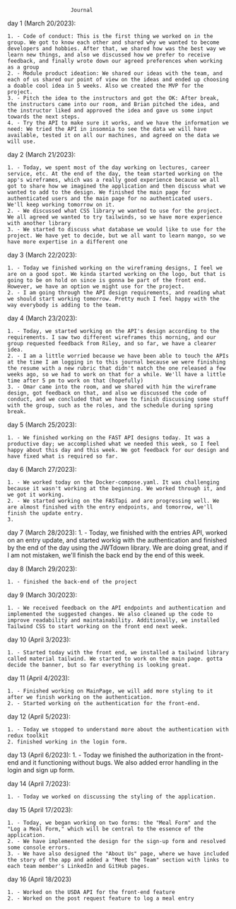                         Journal

day 1 (March 20/2023):

    1. - Code of conduct: This is the first thing we worked on in the group. We got to know each other and shared why we wanted to become developers and hobbies. After that, we shared how was the best way we learn new things, and also we discussed how we prefer to receive feedback, and finally wrote down our agreed preferences when working as a group
    2. - Module product ideation: We shared our ideas with the team, and each of us shared our point of view on the ideas and ended up choosing a doable cool idea in 5 weeks. Also we created the MVP for the project.
    3. - Pitch the idea to the instructors and got the OK: After break, the instructors came into our room, and Brian pitched the idea, and the instructor liked and approved the idea and gave us some input towards the next steps.
    4. - Try the API to make sure it works, and we have the information we need: We tried the API in insomnia to see the data we will have available, tested it on all our machines, and agreed on the data we will use.

day 2 (March 21/2023):

    1. - Today, we spent most of the day working on lectures, career service, etc. At the end of the day, the team started working on the app's wireframes, which was a really good experience because we all got to share how we imagined the application and then discuss what we wanted to add to the design. We finished the main page for authenticated users and the main page for no authenticated users. We'll keep working tomorrow on it.
    2. - We discussed what CSS library we wanted to use for the project. We all agreed we wanted to try tailwinds, so we have more experience with another library
    3. - We started to discuss what database we would like to use for the project. We have yet to decide, but we all want to learn mango, so we have more expertise in a different one

day 3 (March 22/2023):

    1. - Today we finished working on the wireframing designs, I feel we are on a good spot. We kinda started working on the logo, but that is going to be on hold on since is gonna be part of the front end. However, we have an option we might use for the project.
    2. - I am going through the API design requirements, and reading what we should start working tomorrow. Pretty much I feel happy with the way everybody is adding to the team.

day 4 (March 23/2023):

    1. - Today, we started working on the API's design according to the requirements. I saw two different wireframes this morning, and our group requested feedback from Riley, and so far, we have a clearer idea.
    2. - I am a little worried because we have been able to touch the APIs at the time I am logging in to this journal because we were finishing the resume with a new rubric that didn't match the one released a few weeks ago, so we had to work on that for a while. We'll have a little time after 5 pm to work on that (hopefully)
    3. - Omar came into the room, and we shared with him the wireframe design, got feedback on that, and also we discussed the code of conduct, and we concluded that we have to finish discussing some stuff with the group, such as the roles, and the schedule during spring break.

day 5 (March 25/2023):

    1. - We finished working on the FAST API designs today. It was a productive day; we accomplished what we needed this week, so I feel happy about this day and this week. We got feedback for our design and have fixed what is required so far.

day 6 (March 27/2023):

    1. - We worked today on the Docker-compose.yaml. It was challenging because it wasn't working at the beginning. We worked through it, and we got it working.
    2. - We started working on the FASTapi and are progressing well. We are almost finished with the entry endpoints, and tomorrow, we'll finish the update entry.
    3.
day 7 (March 28/2023):
    1. - Today, we finished with the entries API, worked on an entry update, and started workig with the authentication and finished by the end of the day using the JWTdown library. We are doing great, and if I am not mistaken, we'll finish the back end by the end of this week.

day 8 (March 29/2023):

    1. - finished the back-end of the project

day 9 (March 30/2023):

    1. - We received feedback on the API endpoints and authentication and implemented the suggested changes. We also cleaned up the code to improve readability and maintainability. Additionally, we installed Tailwind CSS to start working on the front end next week.

day 10 (April 3/2023):

    1. - Started today with the front end, we installed a tailwind library called material tailwind. We started to work on the main page. gotta decide the banner, but so far everything is looking great.

day 11 (April 4/2023):

    1. - Finished working on MainPage, we will add more styling to it after we finish working on the authentication.
    2. - Started working on the authentication for the front-end.

day 12 (April 5/2023):

    1. - Today we stopped to understand more about the authentication with redux toolkit
    2. finished working in the login form.

day 13 (April 6/2023):
    1. - Today we finished the authorization in the front-end and it functioning without bugs. We also added error handling in the login and sign up form.

day 14 (April 7/2023):

    1. - Today we worked on discussing the styling of the application.

day 15 (April 17/2023):

    1. - Today, we began working on two forms: the "Meal Form" and the "Log a Meal Form," which will be central to the essence of the application.
    2. - We have implemented the design for the sign-up form and resolved some console errors.
    3. - We have also designed the "About Us" page, where we have included the story of the app and added a "Meet the Team" section with links to each team member's LinkedIn and GitHub pages.

day 16 (April 18/2023)

    1. - Worked on the USDA API for the front-end feature
    2. - Worked on the post request feature to log a meal entry

